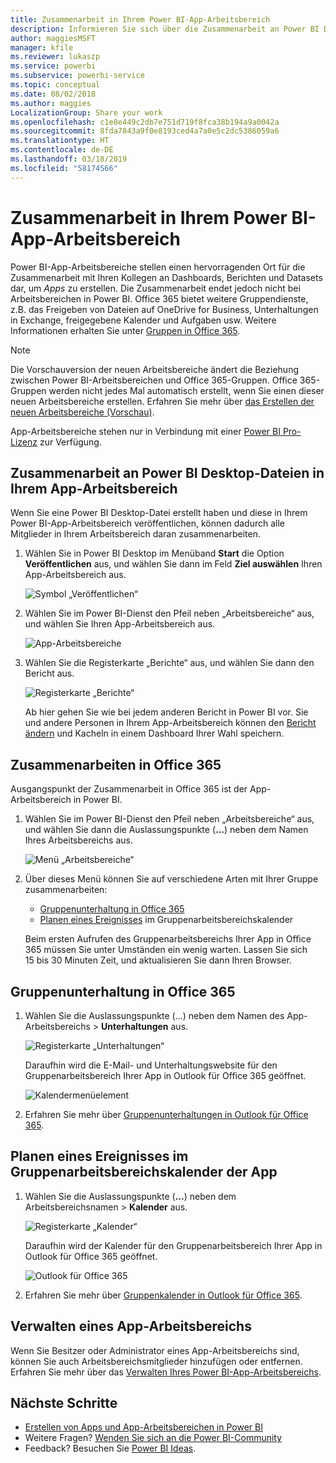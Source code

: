 ```yaml
---
title: Zusammenarbeit in Ihrem Power BI-App-Arbeitsbereich
description: Informieren Sie sich über die Zusammenarbeit an Power BI Desktop-Dateien in Ihrem App-Arbeitsbereich sowie über die Verwendung von Office 365-Diensten, z.B. über das Freigeben von Dateien in OneDrive for Business, Unterhaltungen in Exchange, im Kalender und in Aufgaben.
author: maggiesMSFT
manager: kfile
ms.reviewer: lukaszp
ms.service: powerbi
ms.subservice: powerbi-service
ms.topic: conceptual
ms.date: 08/02/2018
ms.author: maggies
LocalizationGroup: Share your work
ms.openlocfilehash: c1e8e449c2db7e751d719f8fca38b194a9a0042a
ms.sourcegitcommit: 8fda7843a9f0e8193ced4a7a0e5c2dc5386059a6
ms.translationtype: HT
ms.contentlocale: de-DE
ms.lasthandoff: 03/18/2019
ms.locfileid: "58174566"
---
```

# <a name="collaborate-in-your-power-bi-app-workspace"></a>Zusammenarbeit in Ihrem Power BI-App-Arbeitsbereich
Power BI-App-Arbeitsbereiche stellen einen hervorragenden Ort für die Zusammenarbeit mit Ihren Kollegen an Dashboards, Berichten und Datasets dar, um *Apps* zu erstellen. Die Zusammenarbeit endet jedoch nicht bei Arbeitsbereichen in Power BI. Office 365 bietet weitere Gruppendienste, z.B. das Freigeben von Dateien auf OneDrive for Business, Unterhaltungen in Exchange, freigegebene Kalender und Aufgaben usw. Weitere Informationen erhalten Sie unter [Gruppen in Office 365](https://support.office.com/article/Create-a-group-in-Office-365-7124dc4c-1de9-40d4-b096-e8add19209e9).

> [!NOTE]
> Die Vorschauversion der neuen Arbeitsbereiche ändert die Beziehung zwischen Power BI-Arbeitsbereichen und Office 365-Gruppen. Office 365-Gruppen werden nicht jedes Mal automatisch erstellt, wenn Sie einen dieser neuen Arbeitsbereiche erstellen. Erfahren Sie mehr über [das Erstellen der neuen Arbeitsbereiche (Vorschau)](service-create-the-new-workspaces.md).

App-Arbeitsbereiche stehen nur in Verbindung mit einer [Power BI Pro-Lizenz](service-features-license-type.md) zur Verfügung.

## <a name="collaborate-on-power-bi-desktop-files-in-your-app-workspace"></a>Zusammenarbeit an Power BI Desktop-Dateien in Ihrem App-Arbeitsbereich
Wenn Sie eine Power BI Desktop-Datei erstellt haben und diese in Ihrem Power BI-App-Arbeitsbereich veröffentlichen, können dadurch alle Mitglieder in Ihrem Arbeitsbereich daran zusammenarbeiten.

1. Wählen Sie in Power BI Desktop im Menüband **Start** die Option **Veröffentlichen** aus, und wählen Sie dann im Feld **Ziel auswählen** Ihren App-Arbeitsbereich aus.
   
    ![Symbol „Veröffentlichen“](media/service-collaborate-power-bi-workspace/power-bi-group-publish-pbix.png)
2. Wählen Sie im Power BI-Dienst den Pfeil neben „Arbeitsbereiche“ aus, und wählen Sie Ihren App-Arbeitsbereich aus.
   
    ![App-Arbeitsbereiche](media/service-collaborate-power-bi-workspace/power-bi-workspace-nav-arrow.png)
3. Wählen Sie die Registerkarte „Berichte“ aus, und wählen Sie dann den Bericht aus.
   
    ![Registerkarte „Berichte“](media/service-collaborate-power-bi-workspace/power-bi-workspace-report.png)
   
    Ab hier gehen Sie wie bei jedem anderen Bericht in Power BI vor. Sie und andere Personen in Ihrem App-Arbeitsbereich können den [Bericht ändern](consumer/end-user-reports.md) und Kacheln in einem Dashboard Ihrer Wahl speichern.

## <a name="collaborate-in-office-365"></a>Zusammenarbeiten in Office 365
Ausgangspunkt der Zusammenarbeit in Office 365 ist der App-Arbeitsbereich in Power BI.

1. Wählen Sie im Power BI-Dienst den Pfeil neben „Arbeitsbereiche“ aus, und wählen Sie dann die Auslassungspunkte (**...**) neben dem Namen Ihres Arbeitsbereichs aus. 
   
   ![Menü „Arbeitsbereiche“](media/service-collaborate-power-bi-workspace/power-bi-app-ellipsis.png)
2. Über dieses Menü können Sie auf verschiedene Arten mit Ihrer Gruppe zusammenarbeiten: 
   
   * [Gruppenunterhaltung in Office 365](service-collaborate-power-bi-workspace.md#have-a-group-conversation-in-office-365)
   * [Planen eines Ereignisses](service-collaborate-power-bi-workspace.md#schedule-an-event-on-the-apps-group-workspace-calendar) im Gruppenarbeitsbereichskalender
   
   Beim ersten Aufrufen des Gruppenarbeitsbereichs Ihrer App in Office 365 müssen Sie unter Umständen ein wenig warten. Lassen Sie sich 15 bis 30 Minuten Zeit, und aktualisieren Sie dann Ihren Browser.

## <a name="have-a-group-conversation-in-office-365"></a>Gruppenunterhaltung in Office 365
1. Wählen Sie die Auslassungspunkte (...) neben dem Namen des App-Arbeitsbereichs \> **Unterhaltungen** aus. 
   
    ![Registerkarte „Unterhaltungen“](media/service-collaborate-power-bi-workspace/power-bi-app-ellipsis.png)
   
   Daraufhin wird die E-Mail- und Unterhaltungswebsite für den Gruppenarbeitsbereich Ihrer App in Outlook für Office 365 geöffnet.
   
   ![Kalendermenüelement](media/service-collaborate-power-bi-workspace/pbi_grps_o365convo.png)
2. Erfahren Sie mehr über [Gruppenunterhaltungen in Outlook für Office 365](https://support.office.com/Article/Have-a-group-conversation-a0482e24-a769-4e39-a5ba-a7c56e828b22).

## <a name="schedule-an-event-on-the-apps-group-workspace-calendar"></a>Planen eines Ereignisses im Gruppenarbeitsbereichskalender der App
1. Wählen Sie die Auslassungspunkte (**...**) neben dem Arbeitsbereichsnamen \> **Kalender** aus. 
   
   ![Registerkarte „Kalender“](media/service-collaborate-power-bi-workspace/power-bi-app-ellipsis.png)
   
   Daraufhin wird der Kalender für den Gruppenarbeitsbereich Ihrer App in Outlook für Office 365 geöffnet.
   
   ![Outlook für Office 365](media/service-collaborate-power-bi-workspace/pbi_grps_o365_calendar.png)
2. Erfahren Sie mehr über [Gruppenkalender in Outlook für Office 365](https://support.office.com/Article/Add-edit-and-subscribe-to-group-events-0cf1ad68-1034-4306-b367-d75e9818376a).

## <a name="manage-an-app-workspace"></a>Verwalten eines App-Arbeitsbereichs
Wenn Sie Besitzer oder Administrator eines App-Arbeitsbereichs sind, können Sie auch Arbeitsbereichsmitglieder hinzufügen oder entfernen. Erfahren Sie mehr über das [Verwalten Ihres Power BI-App-Arbeitsbereichs](service-manage-app-workspace-in-power-bi-and-office-365.md).

## <a name="next-steps"></a>Nächste Schritte
* [Erstellen von Apps und App-Arbeitsbereichen in Power BI](service-create-distribute-apps.md)
* Weitere Fragen? [Wenden Sie sich an die Power BI-Community](http://community.powerbi.com/)
* Feedback? Besuchen Sie [Power BI Ideas](https://ideas.powerbi.com/forums/265200-power-bi).

